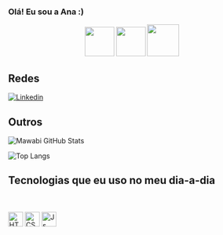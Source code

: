 ### Olá! Eu sou a Ana :)

<p align="center">
    <img src="https://media.tenor.com/5d3Q3HlEuvUAAAAi/chicken-run.gif" width="60px">
       <img src="https://media.tenor.com/fpcVXS2W2M4AAAAi/yay-heart.gif" width="60px">
        <img src="https://media.tenor.com/PfkQubt0AZsAAAAi/diddy-kong-donkey-kong.gif" width="65px">

</p>

## Redes

[![Linkedin](https://img.shields.io/badge/LinkedIn-0077B5?style=for-the-badge&logo=linkedin&logoColor=white)](https://www.linkedin.com/in/ana-oliveira-ba700128a/)

## Outros

![Mawabi GitHub Stats](https://github-readme-stats.vercel.app/api?username=Jenemebous&show_icons=true&theme=tokyonight)

![Top Langs](https://github-readme-stats.vercel.app/api/top-langs/?username=Jenemebous&layout=compact)

## Tecnologias que eu uso no meu dia-a-dia
<div style="display: inline-block">
      <br>
 <br>
<img align="center" alt="HTML" width="30" src="https://cdn.jsdelivr.net/gh/devicons/devicon/icons/html5/html5-original.svg">      
<img align="center" alt="CSS" width="30" src="https://cdn.jsdelivr.net/gh/devicons/devicon/icons/css3/css3-original.svg">
<img align="center" alt="Js" width="30"  src="https://cdn.jsdelivr.net/gh/devicons/devicon/icons/javascript/javascript-original.svg">
<br>
 <br>
</div>
